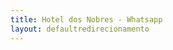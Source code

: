 ```yaml
---
title: Hotel dos Nobres - Whatsapp
layout: defaultredirecionamento
---
```

<meta http-equiv="refresh" content="1; URL='https://api.whatsapp.com/send/?phone=553537150180&text=Ol%C3%A1%2C%20vim%20pelo%20site!%20Gostaria%20de%20mais%20informa%C3%A7%C3%B5es%20sobre%20a%20consulta'"/>
